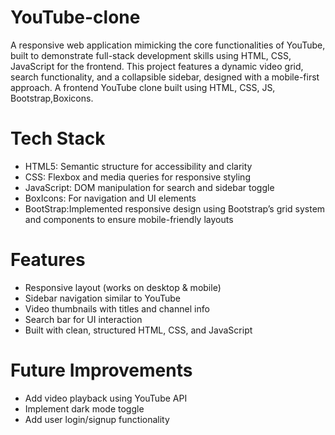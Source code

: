 # YouTube-clone
A responsive web application mimicking the core functionalities of YouTube, built to demonstrate full-stack development skills using HTML, CSS, JavaScript for the frontend. This project features a dynamic video grid, search functionality, and a collapsible sidebar, designed with a mobile-first approach.
A frontend YouTube clone built using HTML, CSS, JS, Bootstrap,Boxicons.

# Tech Stack
- HTML5: Semantic structure for accessibility and clarity
- CSS: Flexbox and media queries for responsive styling
- JavaScript: DOM manipulation for search and sidebar toggle
- BoxIcons: For navigation and UI elements
- BootStrap:Implemented responsive design using Bootstrap’s grid system and components to ensure mobile-friendly layouts

# Features
- Responsive layout (works on desktop & mobile)
- Sidebar navigation similar to YouTube
- Video thumbnails with titles and channel info
- Search bar for UI interaction
- Built with clean, structured HTML, CSS, and JavaScript

# Future Improvements
- Add video playback using YouTube API
- Implement dark mode toggle
- Add user login/signup functionality
